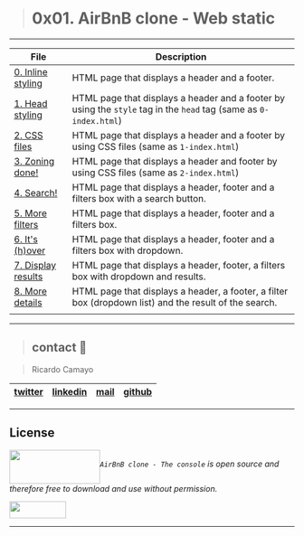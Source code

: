 > # 0x01. AirBnB clone - Web static
---
| **File**  | **Description**  |
|---|---|
| [0. Inline styling](./0-index.html) |  HTML page that displays a header and a footer.  |
| [1. Head styling](./1-index.html) | HTML page that displays a header and a footer by using the `style` tag in the `head` tag (same as `0-index.html`)  |
| [2. CSS files](./2-index.html) | HTML page that displays a header and a footer by using CSS files (same as `1-index.html`)  |
| [3. Zoning done!](./3-index.html) | HTML page that displays a header and footer by using CSS files (same as `2-index.html`)  |
| [4. Search!](./4-index.html) | HTML page that displays a header, footer and a filters box with a search button.  |
| [5. More filters](./5-index.html) | HTML page that displays a header, footer and a filters box.  |
| [6. It's (h)over](./6-index.html) | HTML page that displays a header, footer and a filters box with dropdown.  |
| [7. Display results](./7-index.html) | HTML page that displays a header, footer, a filters box with dropdown and results.  |
| [8. More details](./8-index.html) | HTML page that displays a header, a footer, a filter box (dropdown list) and the result of the search.  |
|   |   |

---

> ## contact 💬

> Ricardo Camayo

| [twitter](https://twitter.com/RICARDO1470) | [linkedin](https://www.linkedin.com/in/ricardo-alfonso-camayo/) | [mail](1466@holbertonschool.com) | [github](https://github.com/ricardo1470/README/blob/master/README.md) |
|---|---|---|---|

---

## License
*<a href="url"><img src="https://camo.githubusercontent.com/9ebbf60e208b031d4dcf7db6ffc19fe0339d0ff3/68747470733a2f2f692e6962622e636f2f64354e38354e682f68626e622e706e67" align="middle" width="160" height="60"></a>`AirBnB clone - The console` is open source and therefore free to download and use without permission.*

<a href="url"><img src="https://www.holbertonschool.com/holberton-logo.png" align="middle" width="100" height="30"></a>

---

